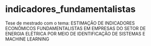 # indicadores_fundamentalistas
Tese de mestrado com o tema: ESTIMAÇÃO DE INDICADORES ECONÔMICOS FUNDAMENTALISTAS EM EMPRESAS DO SETOR DE ENERGIA ELÉTRICA POR MEIO DE IDENTIFICAÇÃO DE SISTEMAS E MACHINE LEARNING
